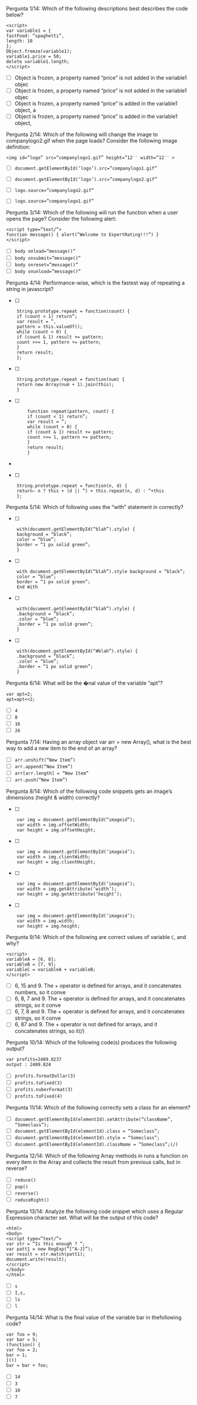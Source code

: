 Pergunta 1/14:
Which of the following descriptions best describes the code below?
```
<script>
var variable1 = {
fastFood: “spaghetti”,
length: 10
};
Object.freeze(variable1);
variable1.price = 50;
delete variable1.length;
</script>
```
- [ ] Object is frozen, a property named “price” is not added in the variable1 objec
- [ ] Object is frozen, a property named “price” is not added in the variable1 objec
- [ ] Object is frozen, a property named “price” is added in the variable1 object, a
- [ ] Object is frozen, a property named “price” is added in the variable1 object,

Pergunta 2/14:
Which of the following will change the image to
companylogo2.gif when the page loads?
Consider the following image definition:
```
<img id=”logo” src=”companylogo1.gif” height=”12′′ width=”12′′ >
```

- [ ] `document.getElementById(‘logo’).src=”companylogo1.gif”`
- [ ] `document.getElementById(‘logo’).src=”companylogo2.gif”`
- [ ] `logo.source=”companylogo2.gif”`
- [ ] `logo.source=”companylogo1.gif”`


Pergunta 3/14:
Which of the following will run the function when a user opens the page?
Consider the following  alert:
```
<script type=”text/”>
function message() { alert(“Welcome to ExpertRating!!!”) }
</script>
```

- [ ] `body onload=”message()”`
- [ ] `body onsubmit=”message()”`
- [ ] `body onreset=”message()”`
- [ ] `body onunload=”message()”`

Pergunta 4/14:
Performance-wise, which is the fastest way of repeating a string in javascript?


- [ ]
```
    String.prototype.repeat = function(count) {
    if (count < 1) return”;
    var result = ”,
    pattern = this.valueOf();
    while (count > 0) {
    if (count & 1) result += pattern;
    count >>= 1, pattern += pattern;
    }
    return result;
    };
```


- [ ]
```
    String.prototype.repeat = function(num) {
    return new Array(num + 1).join(this);
    }
   ```


- [ ]
```
        function repeat(pattern, count) {
        if (count < 1) return”;
        var result = ”;
        while (count > 0) {
        if (count & 1) result += pattern;
        count >>= 1, pattern += pattern;
        }
        return result;
        }
```

- 
- [ ]
```
    String.prototype.repeat = function(n, d) {
    return– n ? this + (d || ”) + this.repeat(n, d) : ”+this
    };
```

Pergunta 5/14:
Which of following uses the “with” statement in  correctly?

- [ ]
```
    with(document.getElementById(“blah”).style) {
    background = “black”;
    color = “blue”;
    border = “1 px solid green”;
    }
```

- [ ]
```
    with document.getElementById(“blah”).style background = “black”;
    color = “blue”;
    border = “1 px solid green”;
    End With
```

- [ ]
```
    with(document.getElementById(“blah”).style) {
    .background = “black”;
    .color = “blue”;
    .border = “1 px solid green”;
    }
```

- [ ]
```
    with(document.getElementById(“#blah”).style) {
    .background = “black”;
    .color = “blue”;
    .border = “1 px solid green”;
    }
```

Pergunta 6/14:
What will be the �nal value of the variable “apt”?
```
var apt=2;
apt=apt<<2;
```

- [ ] `4`
- [ ] `8`
- [ ] `16`
- [ ] `26`

Pergunta 7/14:
Having an array object var arr = new Array(), what is the best way to add a new item to the end of an array?
- [ ] `arr.unshift(“New Item”)`
- [ ] `arr.append(“New Item”)`
- [ ] `arr[arr.length] = “New Item”`
- [ ] `arr.push(“New Item”)`

Pergunta 8/14:
Which of the following code snippets gets an image’s dimensions (height & width) correctly?


- [ ]
```
    var img = document.getElementById(“imageid”);
    var width = img.offsetWidth;
    var height = img.offsetHeight;
```

- [ ]
```
    var img = document.getElementById(‘imageid’);
    var width = img.clientWidth;
    var height = img.clientHeight;
```

- [ ]
```
    var img = document.getElementById(‘imageid’);
    var width = img.getAttribute(‘width’);
    var height = img.getAttribute(‘height’);
```
 
- [ ]
```
    var img = document.getElementById(‘imageid’);
    var width = img.width;
    var height = img.height;
```

Pergunta 9/14:
Which of the following are correct values of variable `C`, and why?
```
<script>
variableA = [6, 8];
variableB = [7, 9];
variableC = variableA + variableB;
</script>
```

- [ ] 6, 15 and 9. The + operator is defined for arrays, and it concatenates numbers, so it conve
- [ ] 6, 8, 7 and 9. The + operator is defined for arrays, and it concatenates strings, so it conve
- [ ] 6, 7, 8 and 9. The + operator is defined for arrays, and it concatenates strings, so it conve
- [ ] 6, 87 and 9. The + operator is not defined for arrays, and it concatenates strings, so it(/)

Pergunta 10/14:
Which of the following code(s) produces the
following output?
```
var profits=2489.8237
output : 2489.824
```

- [ ] `profits.formatDollar(3)`
- [ ] `profits.toFixed(3)`
- [ ] `profits.nuberFormat(3)`
- [ ] `profits.toFixed(4)`

Pergunta 11/14:
Which of the following correctly sets a class for an element?

- [ ] `document.getElementById(elementId).setAttribute(“className”, “Someclass”);`
- [ ] `document.getElementById(elementId).class = “Someclass”;`
- [ ] `document.getElementById(elementId).style = “Someclass”;`
- [ ] `document.getElementById(elementId).className = “Someclass”;(/)`

Pergunta 12/14:
Which of the following Array methods in  runs a function on every item in the Array and collects the result from previous calls, but in reverse?
- [ ] `reduce()`
- [ ] `pop()`
- [ ] `reverse()`
- [ ] `reduceRight()`

Pergunta 13/14:
Analyze the following code snippet which uses a
 Regular Expression character set. What
will be the output of this code?
```
<html>
<body>
<script type=”text/”>
var str = “Is this enough ? ”;
var patt1 = new RegExp(“[^A-J]”);
var result = str.match(patt1);
document.write(result);
</script>
</body>
</html>
```
- [ ] `s`
- [ ] `I,s,`
- [ ] `ls`
- [ ] `l`

Pergunta 14/14:
What is the final value of the variable bar in thefollowing code?
```
var foo = 9;
var bar = 5;
(function() {
var foo = 2;
bar = 1;
}())
bar = bar + foo;
```

- [ ] `14`
- [ ] `3`
- [ ] `10`
- [ ] `7`
